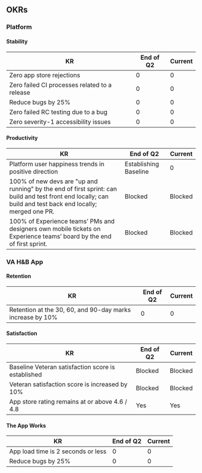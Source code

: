 ## OKRs
### Platform
#### Stability
| KR | End of Q2 | Current | 
|-------- | ----------- | ----------- | 
|Zero app store rejections | 0 | 0 |
|Zero failed CI processes related to a release | 0 | 0 |
|Reduce bugs by 25% | 0 | 0 |
|Zero failed RC testing due to a bug | 0 | 0 |
|Zero severity-1 accessibility issues | 0 | 0 |

#### Productivity
| KR | End of Q2 | Current | 
|-------- | ----------- | ----------- | 
|Platform user happiness trends in positive direction | Establishing Baseline | 0 |
|100% of new devs are "up and running" by the end of first sprint: can build and test front end locally; can build and test back end locally; merged one PR. | Blocked | Blocked |
|100% of Experience teams’ PMs and designers own mobile tickets on Experience teams’ board by the end of first sprint. | Blocked | Blocked |


### VA H&B App
#### Retention
| KR | End of Q2 | Current | 
|-------- | ----------- | ----------- | 
|Retention at the 30, 60, and 90-day marks increase by 10% | 0 | 0 |

#### Satisfaction
| KR | End of Q2 | Current | 
|-------- | ----------- | ----------- | 
|Baseline Veteran satisfaction score is established | Blocked | Blocked |
|Veteran satisfaction score is increased by 10% | Blocked | Blocked |
|App store rating remains at or above 4.6 / 4.8 | Yes | Yes |

#### The App Works
| KR | End of Q2 | Current | 
|-------- | ----------- | ----------- | 
|App load time is 2 seconds or less | 0 | 0 |
|Reduce bugs by 25% | 0 | 0 |

